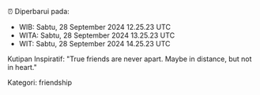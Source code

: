 ⏰ Diperbarui pada:
- WIB: Sabtu, 28 September 2024 12.25.23 UTC
- WITA: Sabtu, 28 September 2024 13.25.23 UTC
- WIT: Sabtu, 28 September 2024 14.25.23 UTC

Kutipan Inspiratif:
"True friends are never apart. Maybe in distance, but not in heart."


Kategori: friendship

